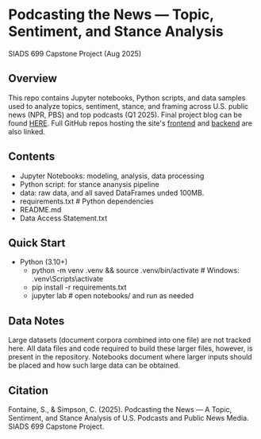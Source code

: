 # Podcasting the News — Topic, Sentiment, and Stance Analysis

SIADS 699 Capstone Project (Aug 2025)

## Overview
This repo contains Jupyter notebooks, Python scripts, and data samples used to analyze topics, sentiment, stance, and framing across U.S. public news (NPR, PBS) and top podcasts (Q1 2025). Final project blog can be found [HERE](https://www.seanfontaine.dev/podcast-project). Full GitHub repos hosting the site's [frontend](https://github.com/spidersocks/developer-site) and [backend](https://github.com/spidersocks/podcast-project-backend) are also linked.

## Contents
- Jupyter Notebooks: modeling, analysis, data processing
- Python script: for stance ananysis pipeline
- data: raw data, and all saved DataFrames unded 100MB.
- requirements.txt # Python dependencies
- README.md
- Data Access Statement.txt

## Quick Start
- Python (3.10+)
  - python -m venv .venv && source .venv/bin/activate  # Windows: .venv\Scripts\activate
  - pip install -r requirements.txt
  - jupyter lab  # open notebooks/ and run as needed

## Data Notes
Large datasets (document corpora combined into one file) are not tracked here. All data files and code required to build these larger files, however, is present in the repository. Notebooks document where larger inputs should be placed and how such large data can be obtained.

## Citation
Fontaine, S., & Simpson, C. (2025). Podcasting the News — A Topic, Sentiment, and Stance Analysis of U.S. Podcasts and Public News Media. SIADS 699 Capstone Project.